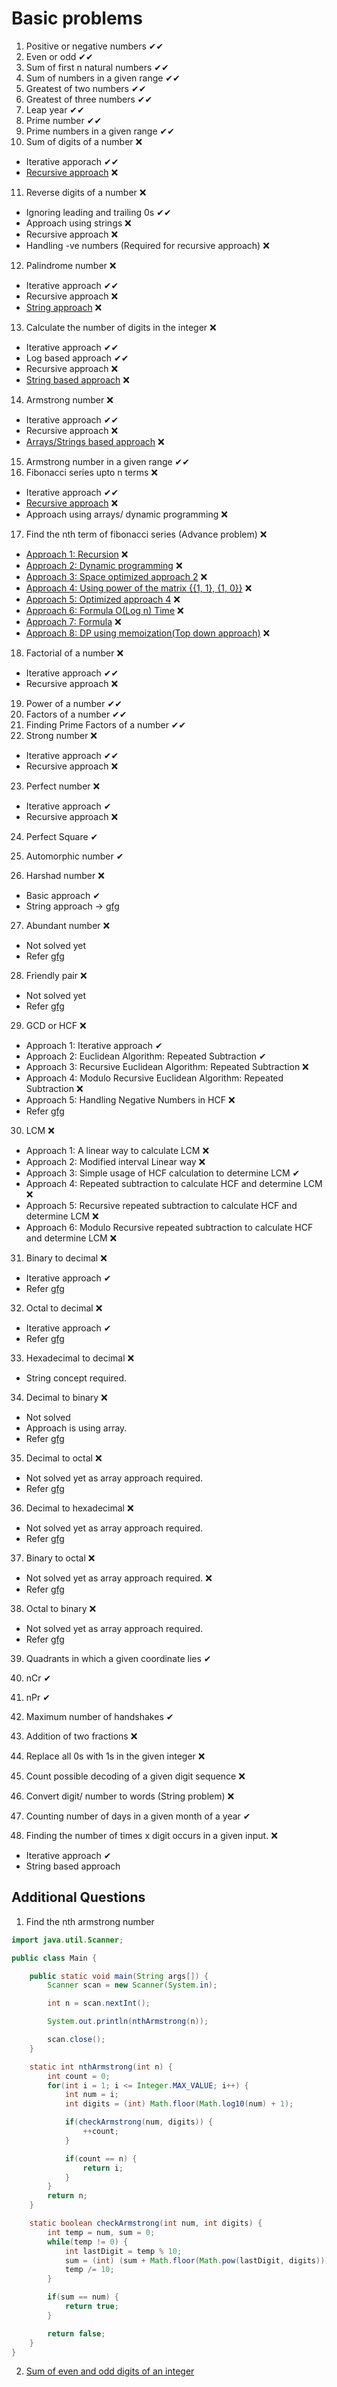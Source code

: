 # Basic problems

1. Positive or negative numbers ✔✔
2. Even or odd ✔✔
3. Sum of first n natural numbers ✔✔
4. Sum of numbers in a given range ✔✔
5. Greatest of two numbers ✔✔
6. Greatest of three numbers ✔✔
7. Leap year ✔✔
8. Prime number ✔✔
9. Prime numbers in a given range ✔✔
10. Sum of digits of a number ❌
- Iterative apporach ✔✔
- [Recursive approach](https://www.geeksforgeeks.org/java-program-for-sum-the-digits-of-a-given-number/) ❌
11. Reverse digits of a number ❌

- Ignoring leading and trailing 0s ✔✔
- Approach using strings ❌
- Recursive approach ❌
- Handling -ve numbers (Required for recursive approach) ❌

12. Palindrome number ❌

- Iterative approach ✔✔
- Recursive approach ❌
- [String approach](https://www.geeksforgeeks.org/check-if-a-number-is-palindrome/) ❌

13. Calculate the number of digits in the integer ❌

- Iterative approach ✔✔
- Log based approach ✔✔
- Recursive approach ❌
- [String based approach](https://www.geeksforgeeks.org/program-count-digits-integer-3-different-methods/) ❌

14. Armstrong number ❌

- Iterative approach ✔✔
- Recursive approach ❌
- [Arrays/Strings based approach](https://www.geeksforgeeks.org/program-for-armstrong-numbers/) ❌

15. Armstrong number in a given range ✔✔
16. Fibonacci series upto n terms ❌

- Iterative approach ✔✔
- [Recursive approach](https://www.geeksforgeeks.org/program-to-print-first-n-fibonacci-numbers/) ❌
- Approach using arrays/ dynamic programming ❌

17. Find the nth term of fibonacci series (Advance problem) ❌

- [Approach 1: Recursion](https://www.geeksforgeeks.org/program-for-nth-fibonacci-number/) ❌
- [Approach 2: Dynamic programming](https://www.geeksforgeeks.org/program-for-nth-fibonacci-number/) ❌
- [Approach 3: Space optimized approach 2](https://www.geeksforgeeks.org/program-for-nth-fibonacci-number/) ❌
- [Approach 4: Using power of the matrix {{1, 1}, {1, 0}}](https://www.geeksforgeeks.org/program-for-nth-fibonacci-number/) ❌
- [Approach 5: Optimized approach 4](https://www.geeksforgeeks.org/program-for-nth-fibonacci-number/) ❌
- [Approach 6: Formula O(Log n) Time](https://www.geeksforgeeks.org/program-for-nth-fibonacci-number/) ❌
- [Approach 7: Formula](https://www.geeksforgeeks.org/program-for-nth-fibonacci-number/) ❌
- [Approach 8: DP using memoization(Top down approach)](https://www.geeksforgeeks.org/program-for-nth-fibonacci-number/) ❌
 
18. Factorial of a number ❌

- Iterative approach ✔✔
- Recursive approach ❌

19. Power of a number ✔✔
20. Factors of a number ✔✔
21. Finding Prime Factors of a number ✔✔
22. Strong number ❌

- Iterative approach ✔✔
- Recursive approach ❌

23. Perfect number ❌

- Iterative approach ✔
- Recursive approach ❌

24. Perfect Square ✔
25. Automorphic number ✔

26. Harshad number ❌

- Basic approach ✔
- String approach → [gfg](https://www.geeksforgeeks.org/harshad-or-niven-number/)

27. Abundant number ❌

- Not solved yet
- Refer [gfg](https://www.geeksforgeeks.org/harshad-or-niven-number/)

28. Friendly pair ❌

- Not solved yet
- Refer [gfg](https://www.geeksforgeeks.org/check-given-two-number-friendly-pair-not/)

29. GCD or HCF ❌

- Approach 1: Iterative approach ✔
- Approach 2: Euclidean Algorithm: Repeated Subtraction ✔
- Approach 3: Recursive Euclidean Algorithm: Repeated Subtraction ❌
- Approach 4: Modulo Recursive Euclidean Algorithm: Repeated Subtraction ❌
- Approach 5: Handling Negative Numbers in HCF ❌
- Refer [gfg](https://www.geeksforgeeks.org/java-program-to-compute-gcd/)

30. LCM ❌

- Approach 1: A linear way to calculate LCM ❌
- Approach 2: Modified interval Linear way ❌
- Approach 3: Simple usage of HCF calculation to determine LCM ✔
- Approach 4: Repeated subtraction to calculate HCF and determine LCM ❌
- Approach 5: Recursive repeated subtraction to calculate HCF and determine LCM ❌
- Approach 6: Modulo Recursive repeated subtraction to calculate HCF and determine LCM ❌

31. Binary to decimal ❌

- Iterative approach ✔
- Refer [gfg](https://www.geeksforgeeks.org/program-binary-decimal-conversion/)

32. Octal to decimal ❌

- Iterative approach ✔
- Refer [gfg](https://www.geeksforgeeks.org/java-program-to-convert-octal-to-decimal/)

33. Hexadecimal to decimal ❌

- String concept required.

34. Decimal to binary ❌

- Not solved
- Approach is using array.
- Refer [gfg](https://www.geeksforgeeks.org/java-program-for-decimal-to-binary-conversion/)

35. Decimal to octal ❌

- Not solved yet as array approach required.
- Refer [gfg](https://www.geeksforgeeks.org/java-program-for-decimal-to-octal-conversion/)

36. Decimal to hexadecimal ❌

- Not solved yet as array approach required.
- Refer [gfg](https://www.geeksforgeeks.org/java-program-for-decimal-to-octal-conversion/)

37. Binary to octal ❌

- Not solved yet as array approach required. ❌
- Refer [gfg](https://www.geeksforgeeks.org/java-program-to-convert-binary-to-octal/)

38. Octal to binary ❌

- Not solved yet as array approach required.
- Refer [gfg](https://www.geeksforgeeks.org/java-program-to-convert-octal-to-binary/)

39. Quadrants in which a given coordinate lies ✔

40. nCr ✔
41. nPr ✔
42. Maximum number of handshakes ✔
43. Addition of two fractions ❌
44. Replace all 0s with 1s in the given integer ❌
45. Count possible decoding of a given digit sequence ❌
46. Convert digit/ number to words (String problem) ❌
47. Counting number of days in a given month of a year ✔
48. Finding the number of times x digit occurs in a given input. ❌
- Iterative approach ✔
- String based approach

## Additional Questions

1. Find the nth armstrong number

```java
import java.util.Scanner;

public class Main {

	public static void main(String args[]) {
		Scanner scan = new Scanner(System.in);

		int n = scan.nextInt();

		System.out.println(nthArmstrong(n));

		scan.close();
	}

	static int nthArmstrong(int n) {
		int count = 0;
		for(int i = 1; i <= Integer.MAX_VALUE; i++) {
			int num = i;
			int digits = (int) Math.floor(Math.log10(num) + 1);

			if(checkArmstrong(num, digits)) {
				++count;
			}

			if(count == n) {
				return i;
			}
		}
		return n;
	}

	static boolean checkArmstrong(int num, int digits) {
		int temp = num, sum = 0;
		while(temp != 0) {
			int lastDigit = temp % 10;
			sum = (int) (sum + Math.floor(Math.pow(lastDigit, digits)));
			temp /= 10;
		}

		if(sum == num) {
			return true;
		}

		return false;
	}
}
```

2. [Sum of even and odd digits of an integer](https://github.com/TheParthMaru/Problem-Solving-Mastery/blob/main/01.%20Basic%20Problems/Test%20cases%20and%20code/basic-problem-26.md)
